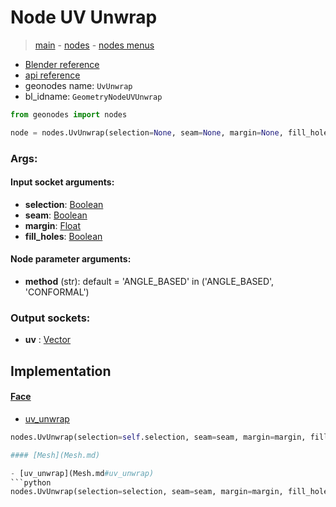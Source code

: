 # Node UV Unwrap

> [main](../structure.md) - [nodes](nodes.md) - [nodes menus](nodes_menus.md)

- [Blender reference](https://docs.blender.org/manual/en/latest/modeling/geometry_nodes/uv/uv_unwrap.html)
- [api reference](https://docs.blender.org/api/current/bpy.types.GeometryNodeUVUnwrap.html)
- geonodes name: `UvUnwrap`
- bl_idname: `GeometryNodeUVUnwrap`

```python
from geonodes import nodes

node = nodes.UvUnwrap(selection=None, seam=None, margin=None, fill_holes=None, method='ANGLE_BASED')
```

### Args:

#### Input socket arguments:

- **selection**: [Boolean](Boolean.md)
- **seam**: [Boolean](Boolean.md)
- **margin**: [Float](Float.md)
- **fill_holes**: [Boolean](Boolean.md)

#### Node parameter arguments:

- **method** (str): default = 'ANGLE_BASED' in ('ANGLE_BASED', 'CONFORMAL')

### Output sockets:

- **uv** : [Vector](Vector.md)

## Implementation

#### [Face](Face.md)

 - [uv_unwrap](Face.md#uv_unwrap)
  ```python
  nodes.UvUnwrap(selection=self.selection, seam=seam, margin=margin, fill_holes=fill_holes, method=method  ```

#### [Mesh](Mesh.md)

 - [uv_unwrap](Mesh.md#uv_unwrap)
  ```python
  nodes.UvUnwrap(selection=selection, seam=seam, margin=margin, fill_holes=fill_holes, method=method  ```

